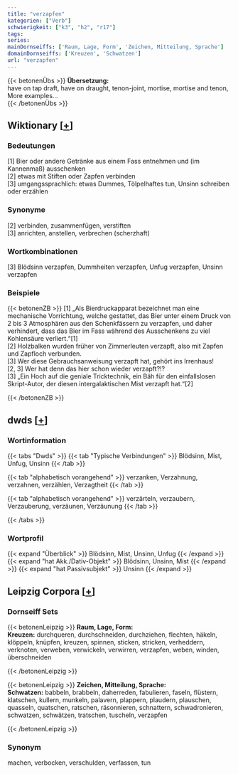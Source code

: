 ```yaml
---
title: "verzapfen"
kategorien: ["Verb"]
schwierigkeit: ["k3", "h2", "r17"]
tags:
series:
mainDornseiffs: ['Raum, Lage, Form', 'Zeichen, Mitteilung, Sprache']
domainDornseiffs: ['Kreuzen', 'Schwatzen']
url: "verzapfen"
---
```


{{< betonenÜbs >}}
**Übersetzung:**  
have on tap draft, have on draught, tenon-joint, mortise, mortise and tenon, More examples...  
{{< /betonenÜbs >}}

## Wiktionary [[+](https://de.wiktionary.org/wiki/verzapfen)]

### Bedeutungen
[1] Bier oder andere Getränke aus einem Fass entnehmen und (im Kannenmaß) ausschenken  
[2] etwas mit Stiften oder Zapfen verbinden  
[3] umgangssprachlich: etwas Dummes, Tölpelhaftes tun, Unsinn schreiben oder erzählen  

### Synonyme
[2] verbinden, zusammenfügen, verstiften  
[3] anrichten, anstellen, verbrechen (scherzhaft)  

### Wortkombinationen
[3] Blödsinn verzapfen, Dummheiten verzapfen, Unfug verzapfen, Unsinn verzapfen  

### Beispiele
{{< betonenZB >}}
[1] „Als Bierdruckapparat bezeichnet man eine mechanische Vorrichtung, welche gestattet, das Bier unter einem Druck von 2 bis 3 Atmosphären aus den Schenkfässern zu verzapfen, und daher verhindert, dass das Bier im Fass während des Ausschenkens zu viel Kohlensäure verliert.“[1]  
[2] Holzbalken wurden früher von Zimmerleuten verzapft, also mit Zapfen und Zapfloch verbunden.  
[3] Wer diese Gebrauchsanweisung verzapft hat, gehört ins Irrenhaus!  
[2, 3] Wer hat denn das hier schon wieder verzapft?!?  
[3] „Ein Hoch auf die geniale Tricktechnik, ein Bäh für den einfallslosen Skript-Autor, der diesen intergalaktischen Mist verzapft hat.“[2]  

{{< /betonenZB >}}


## dwds [[+](https://www.dwds.de/wb/verzapfen)]

### Wortinformation
{{< tabs "Dwds" >}}
{{< tab "Typische Verbindungen" >}}
Blödsinn, Mist, Unfug, Unsinn
{{< /tab >}}

{{< tab "alphabetisch vorangehend" >}}
verzanken, Verzahnung, verzahnen, verzählen, Verzagtheit
{{< /tab >}}

{{< tab "alphabetisch vorangehend" >}}
verzärteln, verzaubern, Verzauberung, verzäunen, Verzäunung
{{< /tab >}}

{{< /tabs >}}

### Wortprofil
{{< expand "Überblick" >}} Blödsinn, Mist, Unsinn, Unfug {{< /expand >}}
{{< expand "hat Akk./Dativ-Objekt" >}} Blödsinn, Unsinn, Mist {{< /expand >}}
{{< expand "hat Passivsubjekt" >}} Unsinn {{< /expand >}}

## Leipzig Corpora [[+](https://corpora.uni-leipzig.de/en/res?word=verzapfen&corpusId=deu_newscrawl-public_2018)]

### Dornseiff Sets
{{< betonenLeipzig >}}
**Raum, Lage, Form:**  
**Kreuzen:** durchqueren, durchschneiden, durchziehen, flechten, häkeln, klöppeln, knüpfen, kreuzen, spinnen, sticken, stricken, verheddern, verknoten, verweben, verwickeln, verwirren, verzapfen, weben, winden, überschneiden  

{{< /betonenLeipzig >}}


{{< betonenLeipzig >}}
**Zeichen, Mitteilung, Sprache:**  
**Schwatzen:** babbeln, brabbeln, daherreden, fabulieren, faseln, flüstern, klatschen, kullern, munkeln, palavern, plappern, plaudern, plauschen, quasseln, quatschen, ratschen, räsonnieren, schnattern, schwadronieren, schwatzen, schwätzen, tratschen, tuscheln, verzapfen  

{{< /betonenLeipzig >}}

### Synonym
machen, verbocken, verschulden, verfassen, tun

